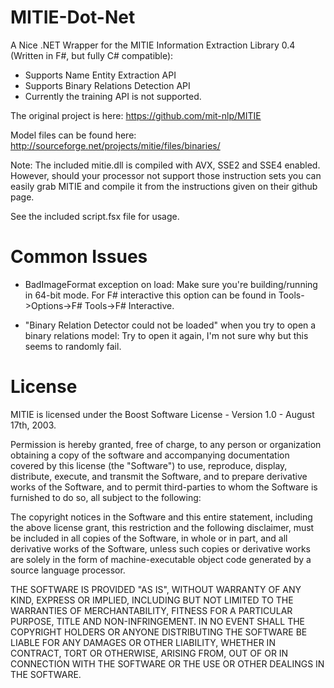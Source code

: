 MITIE-Dot-Net
=============

A Nice .NET Wrapper for the MITIE Information Extraction Library 0.4 (Written in F#, but fully C# compatible):
- Supports Name Entity Extraction API
- Supports Binary Relations Detection API
- Currently the training API is not supported.

The original project is here: https://github.com/mit-nlp/MITIE

Model files can be found here: http://sourceforge.net/projects/mitie/files/binaries/

Note: The included mitie.dll is compiled with AVX, SSE2 and SSE4 enabled. However, should your processor not support those instruction sets you can easily grab MITIE and compile it from the instructions given on their github page.

See the included script.fsx file for usage.

# Common Issues

- BadImageFormat exception on load: Make sure you're building/running in 64-bit mode. For F# interactive this option can be found in Tools->Options->F# Tools->F# Interactive.

- "Binary Relation Detector could not be loaded" when you try to open a binary relations model: Try to open it again, I'm not sure why but this seems to randomly fail.

# License

MITIE is licensed under the Boost Software License - Version 1.0 - August 17th, 2003.  

Permission is hereby granted, free of charge, to any person or organization
obtaining a copy of the software and accompanying documentation covered by
this license (the "Software") to use, reproduce, display, distribute,
execute, and transmit the Software, and to prepare derivative works of the
Software, and to permit third-parties to whom the Software is furnished to
do so, all subject to the following:

The copyright notices in the Software and this entire statement, including
the above license grant, this restriction and the following disclaimer,
must be included in all copies of the Software, in whole or in part, and
all derivative works of the Software, unless such copies or derivative
works are solely in the form of machine-executable object code generated by
a source language processor.

THE SOFTWARE IS PROVIDED "AS IS", WITHOUT WARRANTY OF ANY KIND, EXPRESS OR
IMPLIED, INCLUDING BUT NOT LIMITED TO THE WARRANTIES OF MERCHANTABILITY,
FITNESS FOR A PARTICULAR PURPOSE, TITLE AND NON-INFRINGEMENT. IN NO EVENT
SHALL THE COPYRIGHT HOLDERS OR ANYONE DISTRIBUTING THE SOFTWARE BE LIABLE
FOR ANY DAMAGES OR OTHER LIABILITY, WHETHER IN CONTRACT, TORT OR OTHERWISE,
ARISING FROM, OUT OF OR IN CONNECTION WITH THE SOFTWARE OR THE USE OR OTHER
DEALINGS IN THE SOFTWARE.
